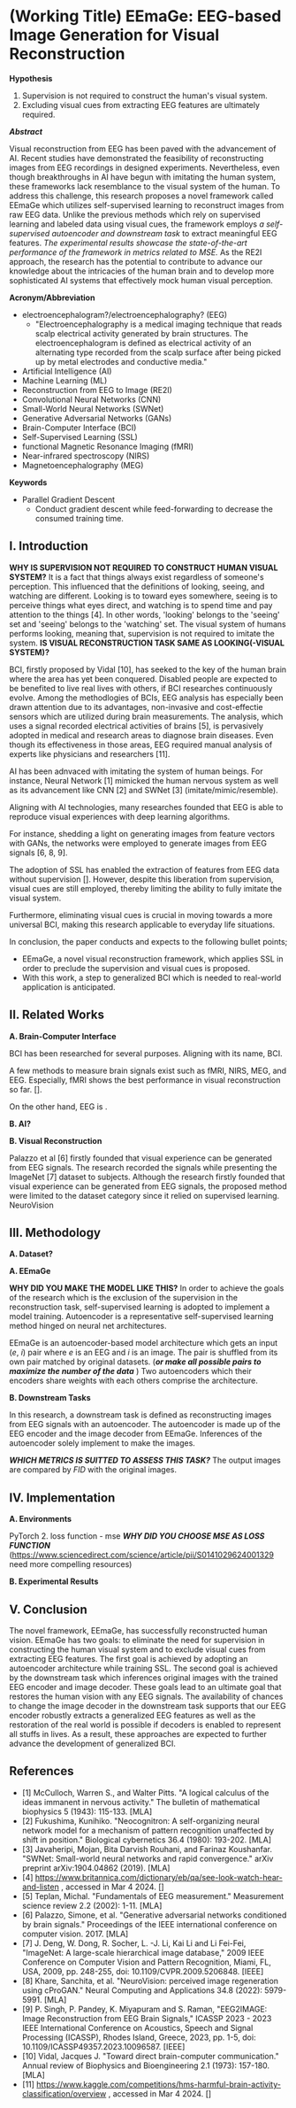 # (Working Title) EEmaGe: EEG-based Image Generation for Visual Reconstruction

**Hypothesis**

1) Supervision is not required to construct the human's visual system.
2) Excluding visual cues from extracting EEG features are ultimately required.

***Abstract***

Visual reconstruction from EEG has been paved with the advancement of AI. Recent studies have demonstrated the feasibility of reconstructing images from EEG recordings in designed experiments. Nevertheless, even though breakthroughs in AI have begun with imitating the human system, these frameworks lack resemblance to the visual system of the human. To address this challenge, this research proposes a novel framework called EEmaGe which utilizes self-supervised learning to reconstruct images from raw EEG data. Unlike the previous methods which rely on supervised learning and labeled data using visual cues, the framework employs *a self-supervised autoencoder and downstream task* to extract meaningful EEG features. *The experimental results showcase the state-of-the-art performance of the framework in metrics related to MSE.* As the RE2I approach, the research has the potential to contribute to advance our knowledge about the intricacies of the human brain and to develop more sophisticated AI systems that effectively mock human visual perception.

**Acronym/Abbreviation**
* electroencephalogram?/electroencephalography? (EEG)
    - "Electroencephalography is a medical imaging technique that reads scalp electrical activity generated by brain structures. The electroencephalogram is defined as electrical activity of an alternating type recorded from the scalp surface after being picked up by metal electrodes and conductive media."
* Artificial Intelligence (AI)
* Machine Learning (ML)
* Reconstruction from EEG to Image (RE2I)
* Convolutional Neural Networks (CNN)
* Small-World Neural Networks (SWNet)
* Generative Adversarial Networks (GANs)
* Brain-Computer Interface (BCI)
* Self-Supervised Learning (SSL)
* functional Magnetic Resonance Imaging (fMRI)
* Near-infrared spectroscopy (NIRS)
* Magnetoencephalography (MEG)

**Keywords**
* Parallel Gradient Descent
    - Conduct gradient descent while feed-forwarding to decrease the consumed training time.

## I. Introduction

**WHY IS SUPERVISION NOT REQUIRED TO CONSTRUCT HUMAN VISUAL SYSTEM?**
It is a fact that things always exist regardless of someone's perception. This influenced that the definitions of looking, seeing, and watching are different. Looking is to toward eyes somewhere, seeing is to perceive things what eyes direct, and watching is to spend time and pay attention to the things [4]. In other words, 'looking' belongs to the 'seeing' set and 'seeing' belongs to the 'watching' set. The visual system of humans performs looking, meaning that, supervision is not required to imitate the system. **IS VISUAL RECONSTRUCTION TASK SAME AS LOOKING(-VISUAL SYSTEM)?**

BCI, firstly proposed by Vidal [10], has seeked to the key of the human brain where the area has yet been conquered. Disabled people are expected to be benefited to live real lives with others, if BCI researches continuously evolve. Among the methodlogies of BCIs, EEG analysis has especially been drawn attention due to its advantages, non-invasive and cost-effectie sensors which are utilized during brain measurements. The analysis, which uses a signal recorded electrical activities of brains [5], is pervasively adopted in medical and research areas to diagnose brain diseases. Even though its effectiveness in those areas, EEG required manual analysis of experts like physicians and researchers [11].


AI has been adnvaced with imitating the system of human beings. For instance, Neural Network [1] mimicked the human nervous system as well as its advancement like CNN [2] and SWNet [3] (imitate/mimic/resemble).


Aligning with AI technologies, many researches founded that EEG is able to reproduce visual experiences with deep learning algorithms.


For instance, shedding a light on generating images from feature vectors with GANs, the networks were employed to generate images from EEG signals [6, 8, 9].


The adoption of SSL has enabled the extraction of features from EEG data without supervision []. However, despite this liberation from supervision, visual cues are still employed, thereby limiting the ability to fully imitate the
visual system.

Furthermore, eliminating visual cues is crucial in moving towards a more universal BCI, making this research applicable to everyday life situations.


In conclusion, the paper conducts and expects to the following bullet points;
* EEmaGe, a novel visual reconstruction framework, which applies SSL in order to preclude the supervision and visual cues is proposed.
* With this work, a step to generalized BCI which is needed to real-world application is anticipated.

## II. Related Works

**A. Brain-Computer Interface**

BCI has been researched for several purposes. Aligning with its name,
BCI.

A few methods to measure brain signals exist such as fMRI, NIRS, MEG, and EEG. Especially, fMRI shows the best performance in visual reconstruction so far. [].

On the other hand, EEG is .

**B. AI?**

**B. Visual Reconstruction**

Palazzo et al [6] firstly founded that visual experience can be generated from EEG signals. The research recorded the signals while presenting the ImageNet [7] dataset to subjects. Although the research firstly founded that visual experience can be generated from EEG signals, the proposed method were limited to the dataset category since it relied on supervised learning.
NeuroVision

## III. Methodology

**A. Dataset?**

**A. EEmaGe**

**WHY DID YOU MAKE THE MODEL LIKE THIS?**
In order to achieve the goals of the research which is the exclusion of the supervision in the reconstruction task, self-supervised learning is adopted to implement a model training. Autoencoder is a representative self-supervised learning method hinged on neural net architectures.

EEmaGe is an autoencoder-based model architecture which gets an input (*e*, *i*) pair where *e* is an EEG and *i* is an image. The pair is shuffled from its own pair matched by original datasets. (***or make all possible pairs to maximize the number of the data*** ) Two autoencoders which their encoders share weights with each others comprise the architecture.

**B. Downstream Tasks**

In this research, a downstream task is defined as reconstructing images from EEG signals with an autoencoder. The autoencoder is made up of the EEG encoder and the image decoder from EEmaGe. Inferences of the autoencoder solely implement to make the images.

***WHICH METRICS IS SUITTED TO ASSESS THIS TASK?***
The output images are compared by *FID* with the original images.

## IV. Implementation

**A. Environments**

PyTorch 2.
loss function - mse
***WHY DID YOU CHOOSE MSE AS LOSS FUNCTION*** (https://www.sciencedirect.com/science/article/pii/S0141029624001329 need more compelling resources)

**B. Experimental Results**

## V. Conclusion

The novel framework, EEmaGe, has successfully reconstructed human vision. EEmaGe has two goals: to eliminate the need for supervision in constructing the human visual system and to exclude visual cues from extracting EEG features. The first goal is achieved by adopting an autoencoder architecture while training SSL. The second goal is achieved by the downstream task which inferences original images with the trained EEG encoder and image decoder. These goals lead to an ultimate goal that restores the human vision with any EEG signals. The availability of chances to change the image decoder in the downstream task supports that our EEG encoder robustly extracts a generalized EEG features as well as the restoration of the real world is possible if decoders is enabled to represent all stuffs in lives. As a result, these approaches are expected to further advance the development of generalized BCI.

## References

* [1] McCulloch, Warren S., and Walter Pitts. "A logical calculus of the ideas immanent in nervous activity." The bulletin of mathematical biophysics 5 (1943): 115-133. [MLA]
* [2] Fukushima, Kunihiko. "Neocognitron: A self-organizing neural network model for a mechanism of pattern recognition unaffected by shift in position." Biological cybernetics 36.4 (1980): 193-202. [MLA]
* [3] Javaheripi, Mojan, Bita Darvish Rouhani, and Farinaz Koushanfar. "SWNet: Small-world neural networks and rapid convergence." arXiv preprint arXiv:1904.04862 (2019). [MLA]
* [4] https://www.britannica.com/dictionary/eb/qa/see-look-watch-hear-and-listen , accessed in Mar 4 2024. []
* [5] Teplan, Michal. "Fundamentals of EEG measurement." Measurement science review 2.2 (2002): 1-11. [MLA]
* [6] Palazzo, Simone, et al. "Generative adversarial networks conditioned by brain signals." Proceedings of the IEEE international conference on computer vision. 2017. [MLA]
* [7] J. Deng, W. Dong, R. Socher, L. -J. Li, Kai Li and Li Fei-Fei, "ImageNet: A large-scale hierarchical image database," 2009 IEEE Conference on Computer Vision and Pattern Recognition, Miami, FL, USA, 2009, pp. 248-255, doi: 10.1109/CVPR.2009.5206848. [IEEE]
* [8] Khare, Sanchita, et al. "NeuroVision: perceived image regeneration using cProGAN." Neural Computing and Applications 34.8 (2022): 5979-5991. [MLA]
* [9] P. Singh, P. Pandey, K. Miyapuram and S. Raman, "EEG2IMAGE: Image Reconstruction from EEG Brain Signals," ICASSP 2023 - 2023 IEEE International Conference on Acoustics, Speech and Signal Processing (ICASSP), Rhodes Island, Greece, 2023, pp. 1-5, doi: 10.1109/ICASSP49357.2023.10096587. [IEEE]
* [10] Vidal, Jacques J. "Toward direct brain-computer communication." Annual review of Biophysics and Bioengineering 2.1 (1973): 157-180. [MLA]
* [11] https://www.kaggle.com/competitions/hms-harmful-brain-activity-classification/overview , accessed in Mar 4 2024. []
